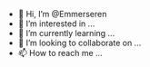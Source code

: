 - 👋 Hi, I’m @Emmerseren
- 👀 I’m interested in ...
- 🌱 I’m currently learning ...
- 💞️ I’m looking to collaborate on ...
- 📫 How to reach me ...

<!---
Emmerseren/Emmerseren is a ✨ special ✨ repository because its `README.md` (this file) appears on your GitHub profile.
You can click the Preview link to take a look at your changes.
--->
